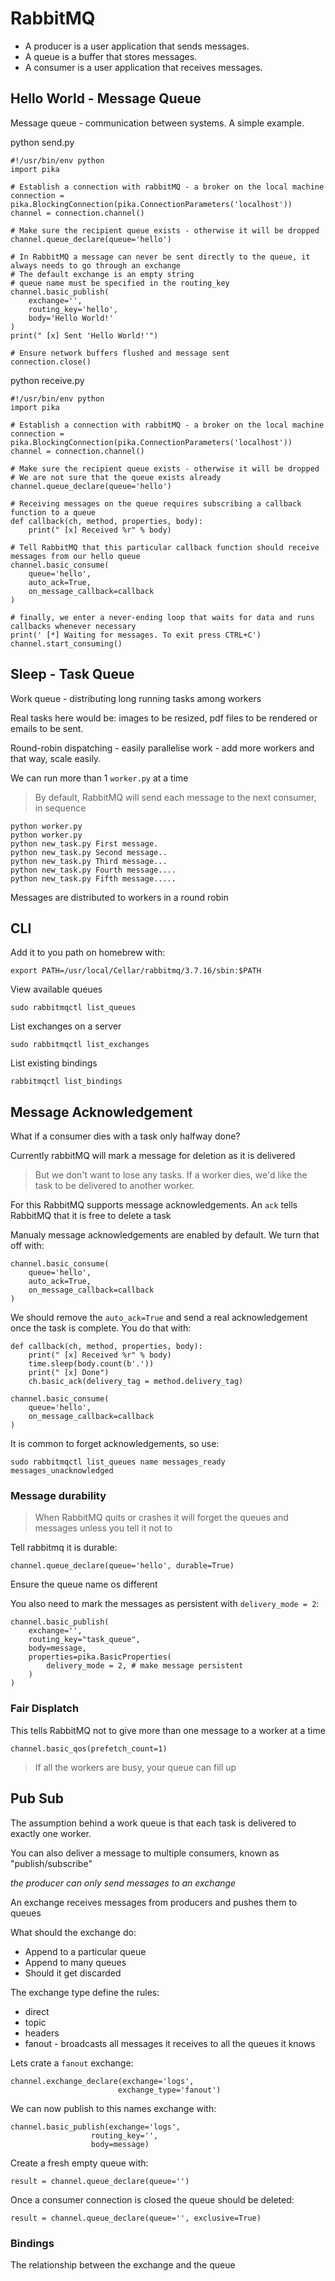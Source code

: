 # RabbitMQ

* A producer is a user application that sends messages.
* A queue is a buffer that stores messages.
* A consumer is a user application that receives messages.

## Hello World - Message Queue

Message queue - communication between systems.
A simple example.

python send.py

    #!/usr/bin/env python
    import pika

    # Establish a connection with rabbitMQ - a broker on the local machine
    connection = pika.BlockingConnection(pika.ConnectionParameters('localhost'))
    channel = connection.channel()

    # Make sure the recipient queue exists - otherwise it will be dropped
    channel.queue_declare(queue='hello')

    # In RabbitMQ a message can never be sent directly to the queue, it always needs to go through an exchange
    # The default exchange is an empty string
    # queue name must be specified in the routing_key
    channel.basic_publish(
        exchange='',
        routing_key='hello',
        body='Hello World!'
    )
    print(" [x] Sent 'Hello World!'")

    # Ensure network buffers flushed and message sent
    connection.close()

python receive.py

    #!/usr/bin/env python
    import pika

    # Establish a connection with rabbitMQ - a broker on the local machine
    connection = pika.BlockingConnection(pika.ConnectionParameters('localhost'))
    channel = connection.channel()

    # Make sure the recipient queue exists - otherwise it will be dropped
    # We are not sure that the queue exists already
    channel.queue_declare(queue='hello')

    # Receiving messages on the queue requires subscribing a callback function to a queue
    def callback(ch, method, properties, body):
        print(" [x] Received %r" % body)

    # Tell RabbitMQ that this particular callback function should receive messages from our hello queue
    channel.basic_consume(
        queue='hello',
        auto_ack=True,
        on_message_callback=callback
    )

    # finally, we enter a never-ending loop that waits for data and runs callbacks whenever necessary
    print(' [*] Waiting for messages. To exit press CTRL+C')
    channel.start_consuming()

## Sleep - Task Queue

Work queue - distributing long running tasks among workers

Real tasks here would be: images to be resized, pdf files to be rendered or emails to be sent.

Round-robin dispatching - easily parallelise work - add more workers and that way, scale easily.

We can run more than 1 `worker.py` at a time

> By default, RabbitMQ will send each message to the next consumer, in sequence

    python worker.py
    python worker.py
    python new_task.py First message.
    python new_task.py Second message..
    python new_task.py Third message...
    python new_task.py Fourth message....
    python new_task.py Fifth message.....

Messages are distributed to workers in a round robin

## CLI

Add it to you path on homebrew with:

    export PATH=/usr/local/Cellar/rabbitmq/3.7.16/sbin:$PATH  

View available queues

    sudo rabbitmqctl list_queues

List exchanges on a server

    sudo rabbitmqctl list_exchanges

List existing bindings

    rabbitmqctl list_bindings


## Message Acknowledgement

What if a consumer dies with a task only halfway done?

Currently rabbitMQ will mark a message for deletion as it is delivered

> But we don't want to lose any tasks. If a worker dies, we'd like the task to be delivered to another worker.

For this RabbitMQ supports message acknowledgements.
An `ack` tells RabbitMQ that it is free to delete a task

Manualy message acknowledgements are enabled by default. We turn that off with:

    channel.basic_consume(
        queue='hello',
        auto_ack=True,
        on_message_callback=callback
    )

We should remove the `auto_ack=True` and send a real acknowledgement once the task is complete.
You do that with:

    def callback(ch, method, properties, body):
        print(" [x] Received %r" % body)
        time.sleep(body.count(b'.'))
        print(" [x] Done")
        ch.basic_ack(delivery_tag = method.delivery_tag)

    channel.basic_consume(
        queue='hello',
        on_message_callback=callback
    )

It is common to forget acknowledgements, so use:

    sudo rabbitmqctl list_queues name messages_ready messages_unacknowledged

### Message durability

> When RabbitMQ quits or crashes it will forget the queues and messages unless you tell it not to

Tell rabbitmq it is durable:

    channel.queue_declare(queue='hello', durable=True)

Ensure the queue name os different

You also need to mark the messages as persistent with `delivery_mode = 2`:

    channel.basic_publish(
        exchange='',
        routing_key="task_queue",
        body=message,
        properties=pika.BasicProperties(
            delivery_mode = 2, # make message persistent
        )
    )

### Fair Displatch

This tells RabbitMQ not to give more than one message to a worker at a time

    channel.basic_qos(prefetch_count=1)

> If all the workers are busy, your queue can fill up

## Pub Sub

The assumption behind a work queue is that each task is delivered to exactly one worker.

You can also deliver a message to multiple consumers, known as "publish/subscribe"

_the producer can only send messages to an exchange_

An exchange receives messages from producers and pushes them to queues

What should the exchange do:

* Append to a particular queue
* Append to many queues
* Should it get discarded

The exchange type define the rules: 

* direct
* topic
* headers
* fanout - broadcasts all messages it receives to all the queues it knows

Lets crate a `fanout` exchange:

    channel.exchange_declare(exchange='logs',
                            exchange_type='fanout')

We can now publish to this names exchange with:

    channel.basic_publish(exchange='logs',
                      routing_key='',
                      body=message)

Create a fresh empty queue with:

    result = channel.queue_declare(queue='')

Once a consumer connection is closed the queue should be deleted:

    result = channel.queue_declare(queue='', exclusive=True)

### Bindings

The relationship between the exchange and the queue

